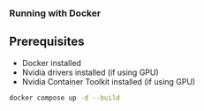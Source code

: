 ### Running with Docker

## Prerequisites

-   Docker installed
-   Nvidia drivers installed (if using GPU)
-   Nvidia Container Toolkit installed (if using GPU)

```bash
docker compose up -d --build
```
